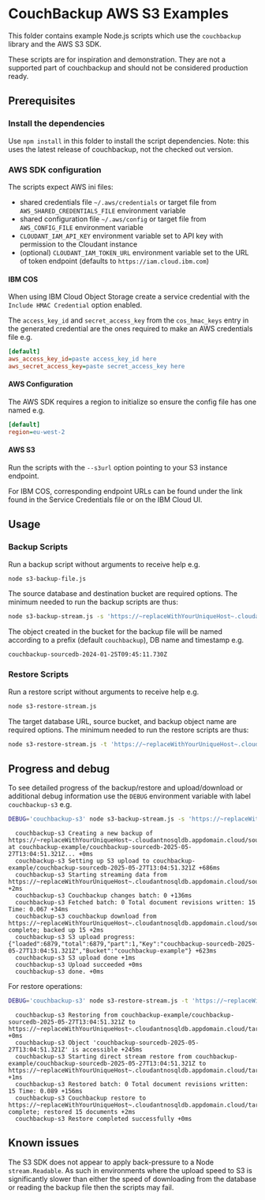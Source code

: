 # CouchBackup AWS S3 Examples

This folder contains example Node.js scripts which use the `couchbackup` library and the AWS S3 SDK.

These scripts are for inspiration and demonstration.
They are not a supported part of couchbackup and should not be considered production ready.

## Prerequisites

### Install the dependencies

Use `npm install` in this folder to install the script
dependencies.
Note: this uses the latest release of couchbackup, not the
checked out version.

### AWS SDK configuration

The scripts expect AWS ini files:
* shared credentials file `~/.aws/credentials` or target file from `AWS_SHARED_CREDENTIALS_FILE` environment variable
* shared configuration file `~/.aws/config` or target file from `AWS_CONFIG_FILE` environment variable
* `CLOUDANT_IAM_API_KEY` environment variable set to API key with permission to the Cloudant instance
* (optional) `CLOUDANT_IAM_TOKEN_URL` environment variable set to the URL of token endpoint (defaults to `https://iam.cloud.ibm.com`)

#### IBM COS

When using IBM Cloud Object Storage create a service credential with the `Include HMAC Credential` option enabled.

The `access_key_id` and `secret_access_key` from the `cos_hmac_keys` entry in the generated credential are
the ones required to make an AWS credentials file e.g.
```ini
[default]
aws_access_key_id=paste access_key_id here
aws_secret_access_key=paste secret_access_key here
```

#### AWS Configuration

The AWS SDK requires a region to initialize so ensure the config file has one named e.g.
```ini
[default]
region=eu-west-2
```

#### AWS S3

Run the scripts with the `--s3url` option pointing to your S3 instance endpoint.

For IBM COS, corresponding endpoint URLs can be found under the link found in the Service Credentials file or on the IBM Cloud UI.

## Usage

### Backup Scripts

Run a backup script without arguments to receive help e.g.

```bash
node s3-backup-file.js
```

The source database and destination bucket are required options.
The minimum needed to run the backup scripts are thus:

```bash
node s3-backup-stream.js -s 'https://~replaceWithYourUniqueHost~.cloudantnosqldb.appdomain.cloud/sourcedb' -b 'examplebucket'
```

The object created in the bucket for the backup file will be
named according to a prefix (default `couchbackup`), DB name and timestamp e.g.

`couchbackup-sourcedb-2024-01-25T09:45:11.730Z`

### Restore Scripts

Run a restore script without arguments to receive help e.g.

```bash
node s3-restore-stream.js
```

The target database URL, source bucket, and backup object name are required options.
The minimum needed to run the restore scripts are thus:

```bash
node s3-restore-stream.js -t 'https://~replaceWithYourUniqueHost~.cloudantnosqldb.appdomain.cloud/targetdb' -b 'examplebucket' -o 'couchbackup-sourcedb-2024-01-25T09:45:11.730Z' --s3url 's3.eu-de.cloud-object-storage.appdomain.cloud'
```

## Progress and debug

To see detailed progress of the backup/restore and upload/download or additional debug information
use the `DEBUG` environment variable with label `couchbackup-s3` e.g.

```bash
DEBUG='couchbackup-s3' node s3-backup-stream.js -s 'https://~replaceWithYourUniqueHost~.cloudantnosqldb.appdomain.cloud/sourcedb' -b 'couchbackup-example' --s3url "s3.eu-de.cloud-object-storage.appdomain.cloud"
```

```
  couchbackup-s3 Creating a new backup of https://~replaceWithYourUniqueHost~.cloudantnosqldb.appdomain.cloud/sourcedb at couchbackup-example/couchbackup-sourcedb-2025-05-27T13:04:51.321Z... +0ms
  couchbackup-s3 Setting up S3 upload to couchbackup-example/couchbackup-sourcedb-2025-05-27T13:04:51.321Z +686ms
  couchbackup-s3 Starting streaming data from https://~replaceWithYourUniqueHost~.cloudantnosqldb.appdomain.cloud/sourcedb +2ms
  couchbackup-s3 Couchbackup changes batch: 0 +136ms
  couchbackup-s3 Fetched batch: 0 Total document revisions written: 15 Time: 0.067 +34ms
  couchbackup-s3 couchbackup download from https://~replaceWithYourUniqueHost~.cloudantnosqldb.appdomain.cloud/sourcedb complete; backed up 15 +2ms
  couchbackup-s3 S3 upload progress: {"loaded":6879,"total":6879,"part":1,"Key":"couchbackup-sourcedb-2025-05-27T13:04:51.321Z","Bucket":"couchbackup-example"} +623ms
  couchbackup-s3 S3 upload done +1ms
  couchbackup-s3 Upload succeeded +0ms
  couchbackup-s3 done. +0ms
```

For restore operations:

```bash
DEBUG='couchbackup-s3' node s3-restore-stream.js -t 'https://~replaceWithYourUniqueHost~.cloudantnosqldb.appdomain.cloud/targetdb' -b 'couchbackup-example' -o 'couchbackup-sourcedb-2025-05-27T13:04:51.321Z' --s3url "s3.eu-de.cloud-object-storage.appdomain.cloud"
```

```
  couchbackup-s3 Restoring from couchbackup-example/couchbackup-sourcedb-2025-05-27T13:04:51.321Z to https://~replaceWithYourUniqueHost~.cloudantnosqldb.appdomain.cloud/targetdb +0ms
  couchbackup-s3 Object 'couchbackup-sourcedb-2025-05-27T13:04:51.321Z' is accessible +245ms
  couchbackup-s3 Starting direct stream restore from couchbackup-example/couchbackup-sourcedb-2025-05-27T13:04:51.321Z to https://~replaceWithYourUniqueHost~.cloudantnosqldb.appdomain.cloud/targetdb +1ms
  couchbackup-s3 Restored batch: 0 Total document revisions written: 15 Time: 0.089 +156ms
  couchbackup-s3 Couchbackup restore to https://~replaceWithYourUniqueHost~.cloudantnosqldb.appdomain.cloud/targetdb complete; restored 15 documents +2ms
  couchbackup-s3 Restore completed successfully +0ms
```

## Known issues

The S3 SDK does not appear to apply back-pressure to a Node `stream.Readable`. As such in environments
where the upload speed to S3 is significantly slower than either the speed of downloading from the database
or reading the backup file then the scripts may fail.